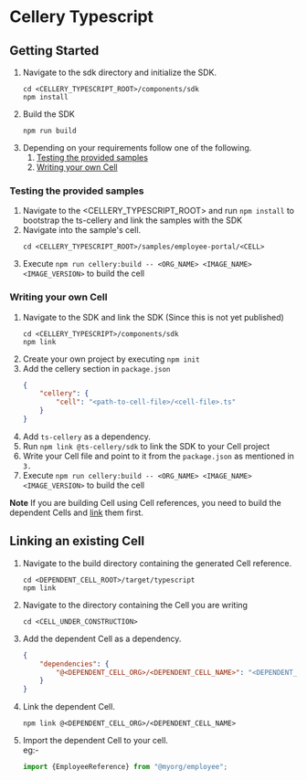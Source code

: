 Cellery Typescript
==================

## Getting Started

1. Navigate to the sdk directory and initialize the SDK.
   ```
   cd <CELLERY_TYPESCRIPT_ROOT>/components/sdk
   npm install
   ```
2. Build the SDK
   ```
   npm run build
   ```
3. Depending on your requirements follow one of the following.
   1. [Testing the provided samples](#testing-the-provided-samples)
   2. [Writing your own Cell](#writing-your-own-cell)

### Testing the provided samples

1. Navigate to the <CELLERY_TYPESCRIPT_ROOT> and run `npm install` to bootstrap the ts-cellery and link the samples with the SDK
2. Navigate into the sample's cell.
   ```
   cd <CELLERY_TYPESCRIPT_ROOT>/samples/employee-portal/<CELL>
   ```
3. Execute `npm run cellery:build -- <ORG_NAME> <IMAGE_NAME> <IMAGE_VERSION>` to build the cell

### Writing your own Cell

1. Navigate to the SDK and link the SDK (Since this is not yet published)
   ```
   cd <CELLERY_TYPESCRIPT>/components/sdk
   npm link
   ```
2. Create your own project by executing `npm init`
3. Add the cellery section in `package.json`
   ```json
   {
       "cellery": {
           "cell": "<path-to-cell-file>/<cell-file>.ts"
       }
   }
   ```
4. Add `ts-cellery` as a dependency.
5. Run `npm link @ts-cellery/sdk` to link the SDK to your Cell project
6. Write your Cell file and point to it from the `package.json` as mentioned in `3.`
7. Execute `npm run cellery:build -- <ORG_NAME> <IMAGE_NAME> <IMAGE_VERSION>` to build the cell

**Note** If you are building Cell using Cell references, you need to build the dependent Cells and [link](#linking-an-existing-cell) them first.

## Linking an existing Cell

1. Navigate to the build directory containing the generated Cell reference.
   ```
   cd <DEPENDENT_CELL_ROOT>/target/typescript
   npm link
   ```
2. Navigate to the directory containing the Cell you are writing
   ```
   cd <CELL_UNDER_CONSTRUCTION>
   ```
3. Add the dependent Cell as a dependency.
   ```json
   {
       "dependencies": {
           "@<DEPENDENT_CELL_ORG>/<DEPENDENT_CELL_NAME>": "<DEPENDENT_CELL_VERSION>"
       }
   }
   ```
4. Link the dependent Cell.
   ```
   npm link @<DEPENDENT_CELL_ORG>/<DEPENDENT_CELL_NAME>
   ```
5. Import the dependent Cell to your cell.<br>
   eg:-
   ```typescript
   import {EmployeeReference} from "@myorg/employee";
   ```
